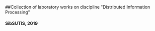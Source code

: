 ##Collection of laboratory works on discipline "Distributed Information Processing"

#### SibSUTIS, 2019
